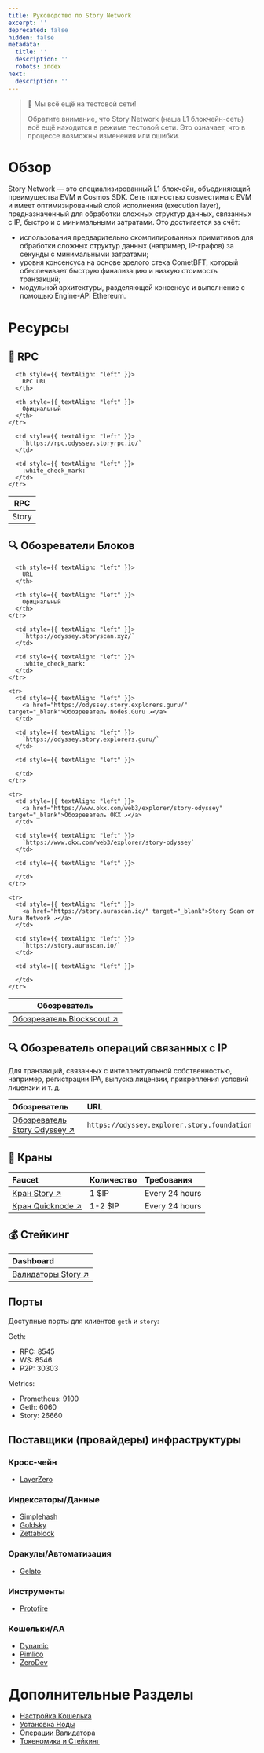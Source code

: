 ```yaml
---
title: Руководство по Story Network
excerpt: ''
deprecated: false
hidden: false
metadata:
  title: ''
  description: ''
  robots: index
next:
  description: ''
---
```

> 🚧 Мы всё ещё на тестовой сети!
>
> Обратите внимание, что Story Network (наша L1 блокчейн-сеть) всё ещё находится в режиме тестовой сети. Это означает, что в процессе возможны изменения или ошибки.

# Обзор

Story Network — это специализированный L1 блокчейн, объединяющий преимущества EVM и Cosmos SDK. Сеть полностью совместима с EVM и имеет оптимизированный слой исполнения (execution layer), предназначенный для обработки сложных структур данных, связанных с IP, быстро и с минимальными затратами. Это достигается за счёт:
* использования предварительно скомпилированных примитивов для обработки сложных структур данных (например, IP-графов) за секунды с минимальными затратами;
* уровня консенсуса на основе зрелого стека CometBFT, который обеспечивает быструю финализацию и низкую стоимость транзакций;
* модульной архитектуры, разделяющей консенсус и выполнение с помощью Engine-API Ethereum.

# Ресурсы

## :link: RPC

<Table align={["left","left","left"]}>
  <thead>
    <tr>
      <th style={{ textAlign: "left" }}>
        RPC
      </th>

      <th style={{ textAlign: "left" }}>
        RPC URL
      </th>

      <th style={{ textAlign: "left" }}>
        Официальный
      </th>
    </tr>
  </thead>

  <tbody>
    <tr>
      <td style={{ textAlign: "left" }}>
        Story
      </td>

      <td style={{ textAlign: "left" }}>
        `https://rpc.odyssey.storyrpc.io/`
      </td>

      <td style={{ textAlign: "left" }}>
        :white_check_mark:
      </td>
    </tr>
  </tbody>
</Table>

## :mag: Обозреватели Блоков

<Table align={["left","left","left"]}>
  <thead>
    <tr>
      <th style={{ textAlign: "left" }}>
        Обозреватель
      </th>

      <th style={{ textAlign: "left" }}>
        URL
      </th>

      <th style={{ textAlign: "left" }}>
        Официальный
      </th>
    </tr>
  </thead>

  <tbody>
    <tr>
      <td style={{ textAlign: "left" }}>
        <a href="https://odyssey.storyscan.xyz/" target="_blank">Обозреватель Blockscout ↗️</a>
      </td>

      <td style={{ textAlign: "left" }}>
        `https://odyssey.storyscan.xyz/`
      </td>

      <td style={{ textAlign: "left" }}>
        :white_check_mark:
      </td>
    </tr>

    <tr>
      <td style={{ textAlign: "left" }}>
        <a href="https://odyssey.story.explorers.guru/" target="_blank">Обозреватель Nodes.Guru ↗️</a>
      </td>

      <td style={{ textAlign: "left" }}>
        `https://odyssey.story.explorers.guru/`
      </td>

      <td style={{ textAlign: "left" }}>

      </td>
    </tr>

    <tr>
      <td style={{ textAlign: "left" }}>
        <a href="https://www.okx.com/web3/explorer/story-odyssey" target="_blank">Обозреватель OKX ↗️</a>
      </td>

      <td style={{ textAlign: "left" }}>
        `https://www.okx.com/web3/explorer/story-odyssey`
      </td>

      <td style={{ textAlign: "left" }}>

      </td>
    </tr>

    <tr>
      <td style={{ textAlign: "left" }}>
        <a href="https://story.aurascan.io/" target="_blank">Story Scan от Aura Network ↗️</a>
      </td>

      <td style={{ textAlign: "left" }}>
        `https://story.aurascan.io/`
      </td>

      <td style={{ textAlign: "left" }}>

      </td>
    </tr>
  </tbody>
</Table>

## :mag: Обозреватель операций связанных с IP

Для транзакций, связанных с интеллектуальной собственностью, например, регистрации IPA, выпуска лицензии, прикрепления условий лицензии и т. д.

| Обозреватель                                                                                      | URL                                         |
| :------------------------------------------------------------------------------------------------ | :------------------------------------------ |
| <a href="https://odyssey.explorer.story.foundation" target="_blank">Обозреватель Story Odyssey ↗️</a> | `https://odyssey.explorer.story.foundation` |

## :money_with_wings: Краны

| Faucet                                                                                       | Количество  | Требования   |
| :------------------------------------------------------------------------------------------- | :------ | :------------- |
| <a href="https://odyssey.faucet.story.foundation/" target="_blank">Кран Story ↗️</a>       | 1 $IP   | Every 24 hours |
| <a href="https://faucet.quicknode.com/story/odyssey" target="_blank">Кран Quicknode ↗️</a> | 1-2 $IP | Every 24 hours |

## :moneybag: Стейкинг

| Dashboard                                                                           |
| :---------------------------------------------------------------------------------- |
| <a href="https://staking.story.foundation/" target="_blank">Валидаторы Story ↗️</a> |

## Порты

Доступные порты для клиентов `geth` и `story`:

Geth:

* RPC: 8545
* WS: 8546
* P2P: 30303

Metrics:

* Prometheus: 9100
* Geth: 6060
* Story: 26660

## Поставщики (провайдеры) инфраструктуры

### Кросс-чейн

* [LayerZero](https://docs.layerzero.network/v2/developers/evm/technical-reference/deployed-contracts#odyssey-testnet)

### Индексаторы/Данные

* [Simplehash](https://simplehash.com/)
* [Goldsky](https://goldsky.com/)
* [Zettablock](https://zettablock.com/)

### Оракулы/Автоматизация

* [Gelato](https://www.gelato.network/)

### Инструменты

* [Protofire](https://protofire.io/)

### Кошельки/AA

* [Dynamic](https://www.dynamic.xyz/)
* [Pimlico](https://www.pimlico.io/)
* [ZeroDev](https://zerodev.app/)

# Дополнительные Разделы

* [Настройка Кошелька](doc:odyssey-wallet-setup)
* [Установка Ноды](doc:odyssey-node-setup)
* [Операции Валидатора](doc:odyssey-validator-operations)
* [Токеномика и Стейкинг](doc:tokenomics-staking)